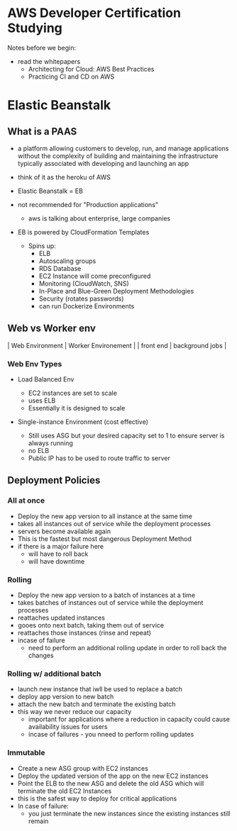 # AWS Developer Certification Studying

Notes before we begin:
- read the whitepapers
	- Architecting for Cloud: AWS Best Practices
	- Practicing CI and CD on AWS

# Elastic Beanstalk

## What is a PAAS
- a platform allowing customers to develop, run, and manage applications without the complexity of building and maintaining the infrastructure typically associated with developing and launching an app
- think of it as the heroku of AWS
- Elastic Beanstalk = EB

- not recommended for "Production applications"
  - aws is talking about enterprise, large companies

- EB is powered by CloudFormation Templates
  - Spins up:
    - ELB
    - Autoscaling groups
    - RDS Database
    - EC2 Instance will come preconfigured
    - Monitoring (CloudWatch, SNS)
    - In-Place and Blue-Green Deployment Methodologies
    - Security (rotates passwords)
    - can run Dockerize Environments

## Web vs Worker env

| Web Environment | Worker Environement |
| front end | background jobs |

### Web Env Types

- Load Balanced Env
  - EC2 instances are set to scale
  - uses ELB
  - Essentially it is designed to scale

- Single-instance Environment (cost effective)
  - Still uses ASG but your desired capacity set to 1 to ensure server is always running
  - no ELB
  - Public IP has to be used to route traffic to server

## Deployment Policies 

### All at once
- Deploy the new app version to all instance at the same time
- takes all instances out of service while the deployment processes
- servers become available again
- This is the fastest but most dangerous Deployment Method
- if there is a major failure here
  - will have to roll back
  - will have downtime

### Rolling
- Deploy the new app version to a batch of instances at a time
- takes batches of instances out of service while the deployment processes
- reattaches updated instances
- gooes onto next batch, taking them out of service
- reattaches those instances (rinse and repeat)
- incase of failure
  - need to perform an additional rolling update in order to roll back the changes

### Rolling w/ additional batch
- launch new instance that iwll be used to replace a batch
- deploy app version to new batch
- attach the new batch and terminate the existing batch
- this way we never reduce our capacity
  - important for applications where a reduction in capacity could cause availability issues for users
  - incase of failures - you nneed to perform rolling updates

### Immutable
- Create a new ASG group with EC2 instances
- Deploy the updated version of the app on the new EC2 instances
- Point the ELB to the new ASG and delete the old ASG which will terminate the old EC2 Instances
- this is the safest way to deploy for critical applications
- In case of failure:
  - you just terminate the new instances since the existing instances still remain
